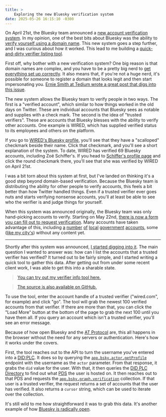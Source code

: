 ```yaml
---
title: >
    Exploring the new Bluesky verification system
date: 2025-05-26 16:15:10 -0300
---
```


On April 21st, the Bluesky team announced a [new account verification system](https://bsky.social/about/blog/04-21-2025-verification). In my opinion, one of the best bits about Bluesky was the ability to [verify yourself using a domain name](https://bsky.social/about/blog/4-28-2023-domain-handle-tutorial). This new system goes a step further, and I was curious about how it worked. This lead to me building a [quick-and-dirty verifier listing tool](https://anderegg.ca/bsky-verifier/).

First off, why bother with a new verification system? One big reason is that domain names are complex, and you have to be a pretty big nerd to [get everything set up correctly](https://bsky.social/about/blog/4-28-2023-domain-handle-tutorial). It also means that, if you're not a huge nerd, it's possible for someone to register a domain that looks legit and then start impersonating you. [Ernie Smith at Tedium wrote a great post that digs into this issue](https://tedium.co/2025/04/21/bluesky-blue-checkmark-revival-analysis/).

The new system allows the Bluesky team to verify people in two ways. The first is a "verified account", which similar to how things worked in the old days on Twitter. These are individual accounts that Bluesky sees as notable and supplies with a check mark. The second is the idea of "trusted verifiers". These are accounts that Bluesky blesses with the ability to verify other accounts. One example is WIRED, which has supplied verified status to its employees and others on the platform.

If you go to [WIRED's Bluesky profile](https://bsky.app/profile/wired.com), you'll see that they have a "scalloped" checkmark beside their name. Click that checkmark, and you'll see a short explanation of the system. To date, WIRED has verified 69 Bluesky accounts, including Zoë Schiffer's. If you head to [Schiffer's profile page](https://bsky.app/profile/zoeschiffer.bsky.social) and click the round checkmark there, you'll see that she was verified by WIRED on April 21st.

I was a bit torn about this system at first, but I've landed on thinking it's a good step beyond domain-based verification. Because the Bluesky team is distributing the ability for other people to verify accounts, this feels a bit better than how Twitter handled things. Even if a trusted verifier ever goes nuts and starts verifying nonsense accounts, you'll at least be able to see who the verifier is and judge things for yourself.

When this system was announced originally, the Bluesky team was only hand-picking accounts to verify. Starting on May 22nd, [there is now a form you can fill out to request verification](https://bsky.social/about/blog/04-21-2025-verification#:~:text=How%20to%20Get%20Verified%20on%20Bluesky). Many accounts have taken advantage of this, including [a](https://bsky.app/profile/en.ottawa.ca) [number](https://bsky.app/profile/cityofcalgary.bsky.social) [of](https://bsky.app/profile/govnl.bsky.social) [local](https://bsky.app/profile/peigov.bsky.social) [government](https://bsky.app/profile/cityofhamilton.bsky.social) [accounts](https://bsky.app/profile/toronto.ca), some ([like my city's](https://bsky.app/profile/hfxgov.bsky.social)) without any content yet.

---

Shortly after this system was announced, [I started digging into it](https://bsky.app/profile/gavin.anderegg.ca/post/3lnq36cpuj22z). The main question I wanted to answer was: how can I list the accounts that a trusted verifier has verified? It turned out to be fairly simple, and I started writing a quick tool to gather this data. After getting out from under some recent client work, I was able to get this into a sharable state.

> [You can try out my verifier info tool here.](http://anderegg.ca/bsky-verifier/)

> [The source is also available on GitHub.](https://github.com/gavinanderegg/bsky-verifier)

To use the tool, enter the account handle of a trusted verifier ("wired.com", for example) and click "go". The tool will grab the newest 100 verified accounts from that verifier. If there are more than that, you can click the "Load More" button at the bottom of the page to grab the next 100 until you have them all. If you query an account which isn't a trusted verifier, you'll see an error message.

Because of how open Bluesky and the [AT Protocol](https://atproto.com/) are, this all happens in the browser without the need for any servers or authentication. Here's how it works under the covers.

First, the tool reaches out to the API to turn the username you've entered into a [DID:PLC](https://atproto.com/specs/did). It does so by querying the [`app.bsky.actor.getProfile`](https://docs.bsky.app/docs/api/app-bsky-actor-get-profile) endpoint with the username as the `actor` parameter. From that response, it grabs the `did` value for the user. With that, it then queries the [DID PLC Directory](https://plc.directory/) to find out what [PDS](https://atproto.com/guides/glossary#pds-personal-data-server) the user is hosted on. It then reaches out to that PDS and requests the [`app.bsky.graph.verification`](https://atp.readthedocs.io/en/latest/atproto/atproto_client.models.app.bsky.graph.verification.html) collection. If that user is a trusted verifier, the request returns a set of accounts that the user has verified. It also returns a `cursor` string, which can be used to iterate over the collection.

It's still wild to me how straightforward it was to grab this data. It's another example of how [Bluesky is radically open](https://anderegg.ca/2024/11/15/maybe-bluesky-has-won#:~:text=as%20of%20today.-,Radically%20open,-I%20think%20some).